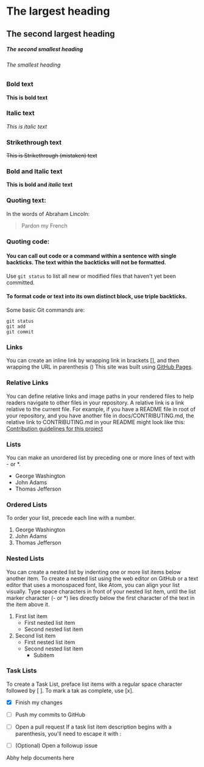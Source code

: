 # The largest heading
## The second largest heading
##### The second smallest heading
###### The smallest heading

### Bold text
**This is bold text**

### Italic text
*This is italic text*

### Strikethrough text
~~This is Strikethrough (mistaken) text~~

### Bold and Italic text
**This is bold and _italic_ text**

### Quoting text:
In the words of Abraham Lincoln:
> Pardon my French

### Quoting code:
#### You can call out code or a command within a sentence with single backticks. The text within the backticks will not be formatted.
Use `git status` to list all new or modified files that haven't yet been committed.
#### To format code or text into its own distinct block, use triple backticks.
Some basic Git commands are:
```
git status
git add
git commit
```

### Links
You can create an inline link by wrapping link in brackets [], and then wrapping the URL in parenthesis ()
This site was built using [GitHub Pages](https://pages.github.com/).

### Relative Links
You can define relative links and image paths in your rendered files to help readers navigate to other files in your repository.
A relative link is a link relative to the current file. 
For example, if you have a README file in root of your repository, and you have another file in docs/CONTRIBUTING.md, 
the relative link to CONTRIBUTING.md in your README might look like this:
[Contribution guidelines for this project](docs/ConsoleApp2Readme.md)

### Lists
You can make an unordered list by preceding one or more lines of text with - or *.
- George Washington
- John Adams
- Thomas Jefferson


### Ordered Lists
To order your list, precede each line with a number.
1. George Washington
2. John Adams
3. Thomas Jefferson

### Nested Lists
You can create a nested list by indenting one or more list items below another item.
To create a nested list using the web editor on GitHub or a text editor that uses a monospaced font, like Atom, 
you can align your list visually. Type space characters in front of your nested list item, 
until the list marker character (- or *) lies directly below the first character of the text in the item above it.
1. First list item
   - First nested list item
   - Second nested list item
2. Second list item
   - First nested list item
   - Second nested list item
     - Subitem

### Task Lists
To create a Task List, preface list items with a regular space character followed by [ ]. To mark a tak as complete, use [x].
- [x] Finish my changes
- [ ] Push my commits to GitHub
- [ ] Open a pull request
If a task list item description begins with a parenthesis, you'll need to escape it with \:
- [ ] \(Optional) Open a followup issue







Abhy help documents here
